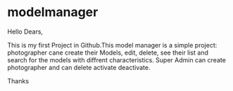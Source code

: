 # modelmanager

Hello Dears,

This is my first Project in Github.This model manager is a simple project:
photographer cane create their Models, edit, delete, see their list and search for the models with diffrent characteristics.
Super Admin can create photographer and can delete activate deactivate.

Thanks
